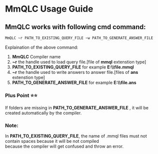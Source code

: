 # MmQLC  Usage Guide

## MmQLC  works with following cmd command:

```cmd
MmQLC ~r PATH_TO_EXISTING_QUERY_FILE ~w PATH_TO_GENERATE_ANSWER_FILE
```

Explaination of the above command:

1. **MmQLC**  Compiler name
2. **~r** the handle used to load query file.[file of **mmql** extenstion type]
3. **PATH_TO_EXISTING_QUERY_FILE** for example **E:\\\\file.mmql**
4. **~r** the handle used to write answers to answer file.[files of **ans** extenstion type]
5. **PATH_TO_GENERATE_ANSWER_FILE** for example **E:\\\\file.ans**

### Plus Point ⭐⭐
  If folders are missing in **PATH_TO_GENERATE_ANSWER_FILE** , it will be created automatically by the compiler.
### Note:
   In **PATH_TO_EXISTING_QUERY_FILE**, the name of .mmql files must not contain spaces because it will be not compiled
	</br> because the compiler will get confused and throw an error.